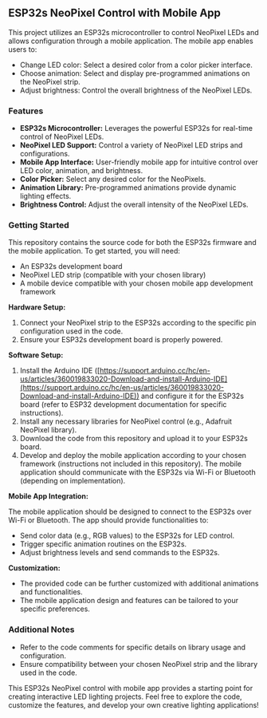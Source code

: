 ## ESP32s NeoPixel Control with Mobile App

This project utilizes an ESP32s microcontroller to control NeoPixel LEDs and allows configuration through a mobile application.  The mobile app enables users to:

* Change LED color: Select a desired color from a color picker interface.
* Choose animation: Select and display pre-programmed animations on the NeoPixel strip.
* Adjust brightness: Control the overall brightness of the NeoPixel LEDs.


### Features

* **ESP32s Microcontroller:** Leverages the powerful ESP32s for real-time control of NeoPixel LEDs.
* **NeoPixel LED Support:** Control a variety of NeoPixel LED strips and configurations.
* **Mobile App Interface:** User-friendly mobile app for intuitive control over LED color, animation, and brightness.
* **Color Picker:** Select any desired color for the NeoPixels.
* **Animation Library:** Pre-programmed animations provide dynamic lighting effects.
* **Brightness Control:** Adjust the overall intensity of the NeoPixel LEDs.

### Getting Started

This repository contains the source code for both the ESP32s firmware and the mobile application.  To get started, you will need:

* An ESP32s development board
* NeoPixel LED strip (compatible with your chosen library)
* A mobile device compatible with your chosen mobile app development framework

**Hardware Setup:**

1. Connect your NeoPixel strip to the ESP32s according to the specific pin configuration used in the code.
2. Ensure your ESP32s development board is properly powered.

**Software Setup:**

1. Install the Arduino IDE ([https://support.arduino.cc/hc/en-us/articles/360019833020-Download-and-install-Arduino-IDE](https://support.arduino.cc/hc/en-us/articles/360019833020-Download-and-install-Arduino-IDE)) and configure it for the ESP32s board (refer to ESP32 development documentation for specific instructions).
2. Install any necessary libraries for NeoPixel control (e.g., Adafruit NeoPixel library).
3. Download the code from this repository and upload it to your ESP32s board.
4. Develop and deploy the mobile application according to your chosen framework (instructions not included in this repository).  The mobile application should communicate with the ESP32s via Wi-Fi or Bluetooth (depending on implementation).

**Mobile App Integration:**

The mobile application should be designed to connect to the ESP32s over Wi-Fi or Bluetooth.  The app should provide functionalities to:

* Send color data (e.g., RGB values) to the ESP32s for LED control.
* Trigger specific animation routines on the ESP32s.
* Adjust brightness levels and send commands to the ESP32s.

**Customization:**

* The provided code can be further customized with additional animations and functionalities.
* The mobile application design and features can be tailored to your specific preferences.

### Additional Notes

* Refer to the code comments for specific details on library usage and configuration.
* Ensure compatibility between your chosen NeoPixel strip and the library used in the code.

This ESP32s NeoPixel control with mobile app provides a starting point for creating interactive LED lighting projects.  Feel free to explore the code, customize the features, and develop your own creative lighting applications!
